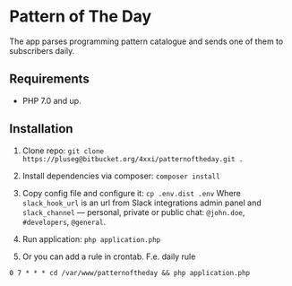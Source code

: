 # Pattern of The Day #

The app parses programming pattern catalogue and sends one of them to subscribers daily.

## Requirements
* PHP 7.0 and up.

## Installation ##

1. Clone repo:
```git clone https://pluseg@bitbucket.org/4xxi/patternoftheday.git .```

2. Install dependencies via composer:
```composer install```

3. Copy config file and configure it:
```cp .env.dist .env```
  Where `slack_hook_url` is an url from Slack integrations admin panel and `slack_channel` — personal, private or public chat: `@john.doe`, `#developers`, `@general`.

4. Run application:
```php application.php```

5. Or you can add a rule in crontab. F.e. daily rule
```crontab -e
0 7 * * * cd /var/www/patternoftheday && php application.php
```
